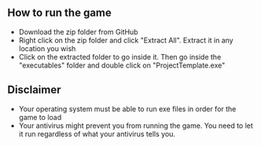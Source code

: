 ## How to run the game
- Download the zip folder from GitHub
- Right click on the zip folder and click "Extract All". Extract it in any location you wish
- Click on the extracted folder to go inside it. Then go inside the "executables" folder and double click on "ProjectTemplate.exe"

## Disclaimer
- Your operating system must be able to run exe files in order for the game to load
- Your antivirus might prevent you from running the game. You need to let it run regardless of what your antivirus tells you.